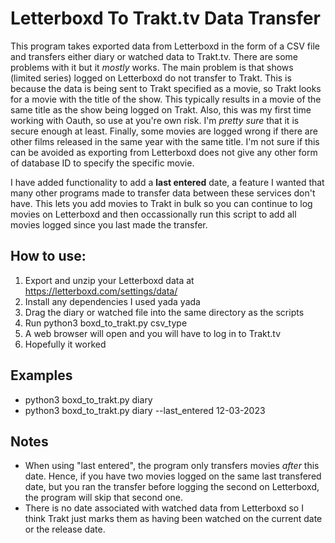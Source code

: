 # Letterboxd To Trakt.tv Data Transfer

This program takes exported data from Letterboxd in the form of a CSV file and transfers either diary or watched data to Trakt.tv. There are some problems with it but it *mostly* works.
The main problem is that shows (limited series) logged on Letterboxd do not transfer to Trakt. This is because the data is being sent to Trakt specified as a movie, so Trakt looks for a movie with the title
of the show. This typically results in a movie of the same title as the show being logged on Trakt. Also, this was my first time working with Oauth, so use at you're own risk. I'm *pretty sure* that it is secure
enough at least. Finally, some movies are logged wrong if there are other films released in the same year with the same title. I'm not sure if this can be avoided as exporting from Letterboxd does not give any
other form of database ID to specify the specific movie. 

I have added functionality to add a **last entered** date, a feature I wanted that many other programs made to transfer data between these services don't have. This lets you add movies to Trakt in bulk
so you can continue to log movies on Letterboxd and then occassionally run this script to add all movies logged since you last made the transfer. 

## How to use:
1. Export and unzip your Letterboxd data at https://letterboxd.com/settings/data/
2. Install any dependencies I used yada yada
3. Drag the diary or watched file into the same directory as the scripts
4. Run python3 boxd_to_trakt.py csv_type
5. A web browser will open and you will have to log in to Trakt.tv
6. Hopefully it worked

## Examples
* python3 boxd_to_trakt.py diary
* python3 boxd_to_trakt.py diary --last_entered 12-03-2023

## Notes
* When using "last entered", the program only transfers movies *after* this date. Hence, if you have two movies logged on the same last transfered date, but you ran the transfer before logging the
second on Letterboxd, the program will skip that second one.
* There is no date associated with watched data from Letterboxd so I think Trakt just marks them as having been watched on the current date or the release date. 
